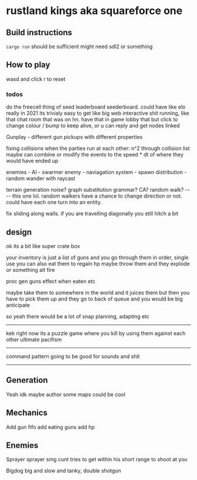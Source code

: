 # rustland kings aka squareforce one
## Build instructions
`cargo run` should be sufficient
might need sdl2 or something

## How to play
wasd and click
r to reset



### todos

do the freecell thing of seed leaderboard seederboard. could have like elo
really in 2021 its trivialy easy to get like big web interactive shit running, like that chat room that was on hn. have that in game lobby
that but click to change colour / bump to keep alive, or u can reply and get nodes linked

Gunplay - different gun pickups with different properties

fixing collisions when the parties run at each other: n^2 through collision list
maybe can combine or modify the events to the speed * dt of where they would have ended up

enemies - AI
    - swarmer enemy
    - naviagation system
    - spawn distribution
    - random wander with raycast

terrain generation
    noise?
    graph substitution grammar?
    CA?
    random walk? ---- this one lol. random walkers have a chance to change direction or not. could have each one turn into an entity.

fix sliding along walls.  if you are travelling diagonally you still hitch a bit

design
------

ok its a bit like super crate box

your inventory is just a list of guns and you go through them in order, single use
you can also eat them to regain hp
maybe throw them and they explode or something
alt fire

proc gen guns
effect when eaten etc

maybe take them to somewhere in the world and it juices them but then you have to pick them up and they go to back of queue
and you would be big anticipate

so yeah there would be a lot of snap planning, adapting etc

---------
kek right now its a puzzle game where you kill by using them against each other
ultimate pacifism


------------

command pattern going to be good for sounds and shit


---- 

Generation
----------
Yeah idk maybe author some maps could be cool

Mechanics
---------
Add gun fifo
add eating guns
add hp


Enemies
-------
Sprayer
    sprayer smg cunt tries to get within his short range to shoot at you

Bigdog
    big and slow and tanky, double shotgun